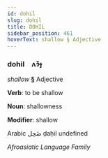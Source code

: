 ```yaml
---
id: dohil
slug: dohil
title: DOHİL
sidebar_position: 461
hoverText: shallow § Adjective
---
```


### dohil&emsp;<span kind="abugida">ʌɂ͊ɟ</span>

*shallow* **§** Adjective

**Verb**: to be shallow

**Noun**: shallowness

**Modifier**: shallow

Arabic ضَحِل ḍaḥil undefined

*Afroasiatic Language Family*